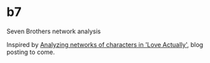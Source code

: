 # b7
Seven Brothers network analysis

Inspired by [Analyzing networks of characters in 'Love Actually'](http://varianceexplained.org/r/love-actually-network/), blog posting to come.
